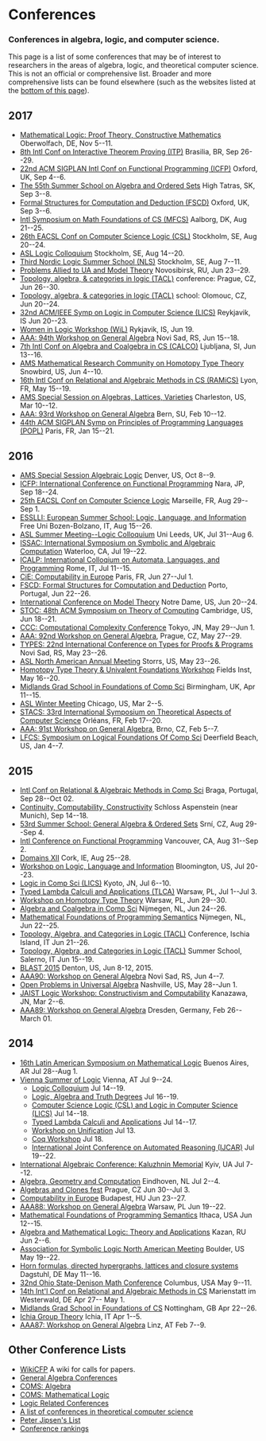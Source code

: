 # Conferences

### Conferences in algebra, logic, and computer science.

This page is a list of some conferences that may be of interest to 
researchers in the areas of algebra, logic, and theoretical computer science.
This is not an official or comprehensive list.
Broader and more comprehensive lists can be found elsewhere (such as
the websites listed at the [bottom of this page](#other-conference-lists)).

## 2017
+ [Mathematical Logic: Proof Theory, Constructive Mathematics](http://www.mfo.de/www/schedule/2017/all) Oberwolfach, DE, Nov 5--11.  
+ [8th Intl Conf on Interactive Theorem Proving (ITP)](http://itp2017.cic.unb.br) Brasilia, BR, Sep 26--29.  
+ [22nd ACM SIGPLAN Intl Conf on Functional Programming (ICFP)](http://icfp17.sigplan.org/) Oxford, UK, Sep 4--6.  
+ [The 55th Summer School on Algebra and Ordered Sets](http://www.ssalgebra2017.tk/) High Tatras, SK, Sep 3--8.  
+ [Formal Structures for Computation and Deduction (FSCD)](http://fscdconference.org/) Oxford, UK, Sep 3--6.  
+ [Intl Symposium on Math Foundations of CS (MFCS)](http://mfcs2017.cs.aau.dk/) Aalborg, DK, Aug 21--25.  
+ [26th EACSL Conf on Computer Science Logic (CSL)](https://www.csl17.conf.kth.se) Stockholm, SE, Aug 20--24.  
+ [ASL Logic Colloquium](https://www.lc17.conf.kth.se/) Stockholm, SE, Aug 14--20.  
+ [Third Nordic Logic Summer School (NLS)](https://www.sls17.conf.kth.se/) Stockholm, SE, Aug 7--11.  
+ [Problems Allied to UA and Model Theory](http://uamt.conf.nstu.ru/indexeng.htm) Novosibirsk, RU, Jun 23--29.  
+ [Topology, algebra, & categories in logic (TACL)](http://www.cs.cas.cz/tacl2017/) conference: Prague, CZ, Jun 26--30.  
+ [Topology, algebra, & categories in logic (TACL)](http://www.cs.cas.cz/tacl2017/) school: Olomouc, CZ, Jun 20--24.  
+ [32nd ACM/IEEE Symp on Logic in Computer Science (LICS)](http://lics.rwth-aachen.de/lics17/) Reykjavik, IS Jun 20--23.  
+ [Women in Logic Workshop (WiL)](https://sites.google.com/site/firstwomeninlogicworkshop/) Rykjavik, IS, Jun 19.  
+ [AAA: 94th Workshop on General Algebra](https://sites.dmi.uns.ac.rs/aaa94nsac2017) Novi Sad, RS, Jun 15--18.  
+ [7th Intl Conf on Algebra and Coalgebra in CS (CALCO)](http://coalg.org/calco17/) Ljubljana, SI, Jun 13--16.  
+ [AMS Mathematical Research Community on Homotopy Type Theory](http://www.ams.org/programs/research-communities/2017MRC-1) Snowbird, US, Jun 4--10.  
+ [16th Intl Conf on Relational and Algebraic Methods in CS (RAMiCS)](http://www.ens-lyon.fr/LIP/PLUME/RAMiCS17/index.html) Lyon, FR, May 15--19.  
+ [AMS Special Session on Algebras, Lattices, Varieties](http://www.ams.org/meetings/sectional/2228_program.html) Charleston, US, Mar 10--12.  
+ [AAA: 93rd Workshop on General Algebra](https://www.wirtschaft.bfh.ch/de/forschung/e_government_institut/veranstaltungen/aaa93.html) Bern, SU, Feb 10--12.  
+ [44th ACM SIGPLAN Symp on Principles of Programming Languages (POPL)](http://popl17.sigplan.org/home) Paris, FR, Jan 15--21.

## 2016
+ [AMS Special Session Algebraic Logic](http://www.ams.org/meetings/sectional/2235_program_ss1.html#title) Denver, US, Oct 8--9.  
+ [ICFP: International Conference on Functional Programming](http://conf.researchr.org/home/icfp-2016) Nara, JP, Sep 18--24.  
+ [25th EACSL Conf on Computer Science Logic](http://csl16.lif.univ-mrs.fr/) Marseille, FR, Aug 29--Sep 1.  
+ [ESSLLI: European Summer School: Logic, Language, and Information](http://esslli2016.unibz.it/) Free Uni Bozen-Bolzano, IT, Aug 15--26.  
+ [ASL Summer Meeting--Logic Colloquium](http://www.lc2016.leeds.ac.uk/home.html) Uni Leeds, UK, Jul 31--Aug 6.  
+ [ISSAC: International Symposium on Symbolic and Algebraic Computation](http://www.issac-symposium.org/2016/) Waterloo, CA, Jul 19--22.  
+ [ICALP: International Colloqium on Automata, Languages, and Programming](http://www.easyconferences.eu/icalp2016/index.html) Rome, IT, Jul 11--15.  
+ [CiE: Computability in Europe](https://lipn.univ-paris13.fr/CIE2016/index.php) Paris, FR, Jun 27--Jul 1.  
+ [FSCD: Formal Structures for Computation and Deduction](http://fscd2016.dcc.fc.up.pt/fscd2016/statement/) Porto, Portugal, Jun 22--26.  
+ [International Conference on Model Theory](https://www3.nd.edu/~cmnd/programs/cmnd2016/conference/index.html) Notre Dame, US, Jun 20--24.  
+ [STOC: 48th ACM Symposium on Theory of Computing](http://acm-stoc.org/stoc2016/callforpapers.html) Cambridge, US, Jun 18--21.  
+ [CCC: Computational Complexity Conference](http://www.al.ics.saitama-u.ac.jp/elc/ccc/) Tokyo, JN, May 29--Jun 1.  
+ [AAA: 92nd Workshop on General Algebra](http://aaa.karlin.mff.cuni.cz/), Prague, CZ, May 27--29.
+ [TYPES: 22nd International Conference on Types for Proofs & Programs](http://www.types2016.uns.ac.rs/) Novi Sad, RS, May 23--26.  
+ [ASL North American Annual Meeting](http://asl2016.logic.uconn.edu/) Storrs, US, May 23--26.  
+ [Homotopy Type Theory & Univalent Foundations Workshop](http://www.fields.utoronto.ca/programs/scientific/15-16/homotopy-type/) Fields Inst, May 16--20.  
+ [Midlands Grad School in Foundations of Comp Sci](http://www.cs.nott.ac.uk/MGS/) Birmingham, UK, Apr 11--15.  
+ [ASL Winter Meeting](http://www.apaonline.org/events/event_details.asp?id=322904) Chicago, US, Mar 2--5.  
+ [STACS: 33rd International Symposium on Theoretical Aspects of Computer Science](http://www.stacs-conf.org/) Orléans, FR, Feb 17--20.  
+ [AAA: 91st Workshop on General Algebra](http://ameql.math.muni.cz/en/AAA91), Brno, CZ, Feb 5--7.  
+ [LFCS: Symposium on Logical Foundations Of Comp Sci](http://lfcs.info/) Deerfield Beach, US, Jan 4--7.

## 2015
+ [Intl Conf on Relational & Algebraic Methods in Comp Sci](http://ramics2015.di.uminho.pt/)
Braga, Portugal, Sep 28--Oct 02.  
+ [Continuity, Computability, Constructivity](http://www.cs.swan.ac.uk/ccc2015/) Schloss Aspenstein (near Munich), Sep 14--18.  
+ [53rd Summer School: General Algebra & Ordered Sets](http://www.karlin.mff.cuni.cz/~ssaos/) Srní, CZ, Aug 29--Sep 4.  
+ [Intl Conference on Functional Programming](http://icfpconference.org/icfp2015/index.html) Vancouver, CA, Aug 31--Sep 2.  
+ [Domains XII](http://booleconferences.ucc.ie/gbmsc2015/domainsxii) Cork, IE, Aug 25--28.  
+ [Workshop on Logic, Language and Information](http://www.indiana.edu/~iulg/wollic/index.htm) Bloomington, US, Jul 20--23.  
+ [Logic in Comp Sci (LICS)](http://lics.rwth-aachen.de/lics15/) Kyoto, JN, Jul 6--10.  
+ [Typed Lambda Calculi and Applications (TLCA)](http://rdp15.mimuw.edu.pl/index.php?site=tlca) Warsaw, PL, Jul 1--Jul 3.  
+ [Workshop on Homotopy Type Theory](http://hott-uf.gforge.inria.fr/) Warsaw, PL, Jun 29--30.  
+ [Algebra and Coalgebra in Comp Sci](http://coalg.org/calco15/) Nijmegen, NL, Jun 24--26.  
+ [Mathematical Foundations of Programming Semantics](http://events.cs.bham.ac.uk/mfps31/?lang=en) Nijmegen, NL, Jun 22--25.  
+ [Topology, Algebra, and Categories in Logic (TACL)](http://logica.dmi.unisa.it/tacl/) Conference, Ischia Island, IT Jun 21--26.  
+ [Topology, Algebra, and Categories in Logic (TACL)](http://logica.dmi.unisa.it/tacl/) Summer School, Salerno, IT Jun 15--19.  
+ [BLAST 2015](http://math.unt.edu/BLAST2015%40UNT) Denton, US, Jun 8-12, 2015.  
+ [AAA90: Workshop on General Algebra](http://sites.dmi.uns.ac.rs/aaa90/) Novi Sad, RS, Jun 4--7.  
+ [Open Problems in Universal Algebra](http://www.math.vanderbilt.edu/~moorm10/shanks/) Nashville, US, May 28--Jun 1.  
+ [JAIST Logic Workshop: Constructivism and Computability](http://www.jaist.ac.jp/is/labs/ishihara-lab/jlws2015/) Kanazawa, JN, Mar 2--6.  
+ [AAA89: Workshop on General Algebra](http://tu-dresden.de/die_tu_dresden/fakultaeten/fakultaet_mathematik_und_naturwissenschaften/fachrichtung_mathematik/institute/algebra/aaa89) Dresden, Germany, Feb 26--March 01.


## 2014
+ [16th Latin American Symposium on Mathematical Logic](http://www-2.dc.uba.ar/congresos/slalm2014/) Buenos Aires, AR Jul 28--Aug 1.  
+ [Vienna Summer of Logic](http://vsl2014.at/) Vienna, AT Jul 9--24.  
	- [Logic Colloquium](http://www.logic.at/lc2014/) Jul 14--19.  
	- [Logic, Algebra and Truth Degrees](http://www.logic.at/latd2014/) Jul 16--19.
    - [Computer Science Logic (CSL) and Logic in Computer Science (LICS)](http://lii.rwth-aachen.de/lics/csl-lics14/) Jul 14--18.  
    - [Typed Lambda Calculi and Applications](http://vsl2014.at/pages/RTATLCA-cfp.html) Jul 14--17.  
    - [Workshop on Unification](http://vsl2014.at/pages/UNIF-index.html) Jul 13.  
    - [Coq Workshop](http://vsl2014.at/pages/Coq-index.html) Jul 18.  
    - [International Joint Conference on Automated Reasoning (IJCAR)](http://cs.nyu.edu/ijcar2014/) Jul 19--22.  
+ [International Algebraic Conference: Kaluzhnin Memorial](http://kaluzhnin-conf.incarne.net/) Kyiv, UA Jul 7--12.  
+ [Algebra, Geometry and Computation](http://www.win.tue.nl/~hansc/agc2014/index.html) Eindhoven, NL Jul 2--4.  
+ [Algebras and Clones fest](http://www.karlin.mff.cuni.cz/~alc2014/) Prague, CZ Jun 30--Jul 3.  
+ [Computability in Europe](http://cie2014.inf.elte.hu/) Budapest, HU Jun 23--27.  
+ [AAA88: Workshop on General Algebra](http://www.jku.at/algebra/content/e176230/e176557/e213618) Warsaw, PL Jun 19--22.  
+ [Mathematical Foundations of Programming Semantics](http://www.cs.cornell.edu/Conferences/MFPS30/) Ithaca, USA Jun 12--15.  
+ [Algebra and Mathematical Logic: Theory and Applications](http://www.kpfu.ru/main_page?p_sub=25931) Kazan, RU Jun 2--6.  
+ [Association for Symbolic Logic North American Meeting](http://www.aslonline.org/asl_meetings.php) Boulder, US May 19--22.  
+ [Horn formulas, directed hypergraphs, lattices and closure systems](http://www.dagstuhl.de/14201) Dagstuhl, DE May 11--16.  
+ [32nd Ohio State-Denison Math Conference](http://www.math.osu.edu/conferences/denison32) Columbus, USA May 9--11.  
+ [14th Int'l Conf on Relational and Algebraic Methods in CS](http://math.chapman.edu/ramics2014/) Marienstatt im Westerwald, DE Apr 27-- May 1.  
+ [Midlands Grad School in Foundations of CS](http://www.cs.nott.ac.uk/~txa/mgs.2014/) Nottingham, GB Apr 22--26.   
+ [Ichia Group Theory](http://www.dipmat.unisa.it/ischiagrouptheory/) Ichia, IT Apr 1--5.  
+ [AAA87: Workshop on General Algebra](http://www.jku.at/algebra/content/e176230/e176557/e213625) Linz, AT Feb 7--9.  

## Other Conference Lists
+ [WikiCFP](http://www.wikicfp.com/cfp/) A wiki for calls for papers.  
+ [General Algebra Conferences](http://spot.colorado.edu/~kearnes/conf.html)
+ [COMS: Algebra](http://www.conference-service.com/conferences/algebra.html)
+ [COMS: Mathematical Logic](http://www.conference-service.com/conferences/logic.html)
+ [Logic Related Conferences](http://www2.informatik.hu-berlin.de/~lics/logic-confs/index.html)
+ [A list of conferences in theoretical computer science](http://cstheory.stackexchange.com/questions/7900/list-of-tcs-conferences-and-workshops)  
+ [Peter Jipsen's List](https://googledrive.com/host/0BxA1GnxVACojZWEtY0NCMzhSbjg/noteworthy.html)
+ [Conference rankings](http://portal.core.edu.au/conf-ranks/)
